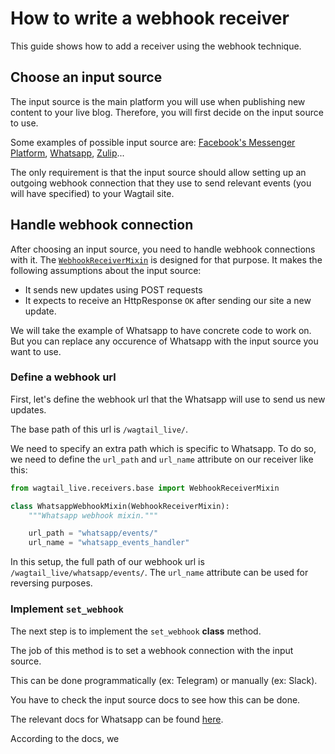 # How to write a webhook receiver

This guide shows how to add a receiver using the webhook technique.

## Choose an input source

The input source is the main platform you will use when publishing new content to your live blog. Therefore, you will first decide on the input source to use. 

Some examples of possible input source are: [Facebook's Messenger Platform](https://developers.facebook.com/docs/messenger-platform), [Whatsapp](https://developers.facebook.com/docs/whatsapp), [Zulip](https://zulip.com/api/)...

The only requirement is that the input source should allow setting up an outgoing webhook connection that they use to send relevant events (you will have specified) to your Wagtail site.

## Handle webhook connection

After choosing an input source, you need to handle webhook connections with it. The [`WebhookReceiverMixin`](../reference/receivers/webhook_receiver_mixin.md) is designed for that purpose. It makes the following assumptions about the input source:
- It sends new updates using POST requests
- It expects to receive an HttpResponse `OK` after sending our site a new update.

We will take the example of Whatsapp to have concrete code to work on. But you can replace any occurence of Whatsapp with the input source you want to use.

### Define a webhook url

First, let's define the webhook url that the Whatsapp will use to send us new updates.

The base path of this url is `/wagtail_live/`.

We need to specify an extra path which is specific to Whatsapp.
To do so, we need to define the `url_path` and `url_name` attribute on our receiver like this:

```python
from wagtail_live.receivers.base import WebhookReceiverMixin

class WhatsappWebhookMixin(WebhookReceiverMixin):
    """Whatsapp webhook mixin."""

    url_path = "whatsapp/events/"
    url_name = "whatsapp_events_handler"
```

In this setup, the full path of our webhook url is `/wagtail_live/whatsapp/events/`.
The `url_name` attribute can be used for reversing purposes.

### Implement `set_webhook`

The next step is to implement the `set_webhook` **class** method.

The job of this method is to set a webhook connection with the input source.

This can be done programmatically (ex: Telegram) or manually (ex: Slack).

You have to check the input source docs to see how this can be done.

The relevant docs for Whatsapp can be found [here](https://developers.facebook.com/docs/whatsapp/api/webhooks).

According to the docs, we 
